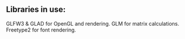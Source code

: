 ## Libraries in use:

GLFW3 & GLAD for OpenGL and rendering.
GLM for matrix calculations.
Freetype2 for font rendering.